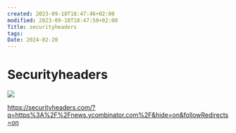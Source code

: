 ```yaml
---
created: 2023-09-18T18:47:46+02:00
modified: 2023-09-18T18:47:50+02:00
Title: securityheaders
tags: 
Date: 2024-02-20
---
```


# Securityheaders

![](Pasted%20image%2020240220144022.png)

https://securityheaders.com/?q=https%3A%2F%2Fnews.ycombinator.com%2F&hide=on&followRedirects=on
